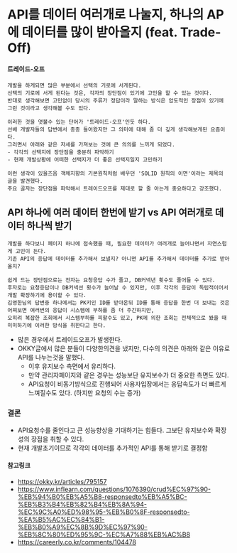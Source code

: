 # API를 데이터 여러개로 나눌지, 하나의 AP에 데이터를 많이 받아올지 (feat. Trade-Off)

#### 트레이드-오프
```
개발을 하게되면 많은 부분에서 선택의 기로에 서게된다.
선택의 기로에 서게 된다는 것은, 각자의 장단점이 있기에 고민을 할 수 있는 것이다.
반대로 생각해보면 고민없이 당시의 주류가 정답이라 말하는 방식은 압도적인 장점이 있기에 그런 것이라고 생각해볼 수도 있다.

이러한 것을 엿볼수 있는 단어가 '트레이드-오프'인듯 하다.
선배 개발자들의 답변에서 종종 들어왔지만 그 의미에 대해 좀 더 깊게 생각해보게된 요즘이다.
그러면서 아래와 같은 자세를 가져보는 것에 큰 의의를 느끼게 되었다.
- 각각의 선택지에 장단점을 충분히 파악하기
- 현재 개발상황에 어떠한 선택지가 더 좋은 선택지일지 고민하기

이런 생각이 있을즈음 객체지향의 기본원칙처럼 배우던 'SOLID 원칙의 이면'이라는 제목의 글을 발견했다.
주요 골자는 장단점을 파악해서 트레이드오프를 제대로 할 줄 아는게 중요하다고 강조했다.  
```

## API 하나에 여러 데이터 한번에 받기 vs API 여러개로 데이터 하나씩 받기

```
개발을 하다보니 페이지 하나에 접속했을 때, 필요한 데이터가 여러개로 늘어나면서 자연스럽게 고민이 든다.
기존 API의 응답에 데이터를 추가해서 보낼지? 아니면 API를 추가해서 데이터를 추가로 받아올지?

쉽게 드는 장단점으로는 전자는 요청응답 수가 줄고, DB커넥년 횟수도 줄어들 수 있다.
후자로는 요청응답이나 DB커넥션 횟수가 늘어날 수 있지만, 이후 각각의 응답이 독립적이어서 개발 확장하기에 용이할 수 있다.
김영한님의 답변중 하나에서는 PK키인 ID를 받아온뒤 ID를 통해 응답을 한번 더 보내는 것은 어찌보면 여러번의 응답이 시스템에 부하를 좀 더 주긴하지만,
오히려 복잡한 조회에서 시스템부하를 피할수도 있고, PK에 의한 조회는 전체적으로 봤을 때 미미하기에 이러한 방식을 취한다고 한다.
```
- 많은 경우에서 트레이드오프가 발생한다.
- OKKY글에서 많은 분들이 다양한의견을 냈지만, 다수의 의견은 아래와 같은 이유로 API를 나누는것을 말했다.
  - 이후 유지보수 측면에서 유리하다.
  - 만약 관리자페이지와 같은 경우는 성능보단 유지보수가 더 중요한 측면도 있다.
  - API요청이 비동기방식으로 진행되어 사용자입장에서는 응답속도가 더 빠르게 느껴질수도 있다. (하지만 요청의 수는 증가)

### 결론
- API요청수를 줄인다고 큰 성능향상을 기대하기는 힘들다. 그보단 유지보수와 확장성의 장점을 취할 수 있다.
- 현재 개발초기이므로 각각의 데이터를 추가적인 API를 통해 받기로 결정함

#### 참고링크
- https://okky.kr/articles/795157
- https://www.inflearn.com/questions/1076390/crud%EC%97%90-%EB%94%B0%EB%A5%B8-responsedto%EB%A5%BC-%EB%B3%B4%EB%82%B4%EB%8A%94-%EC%9C%A0%ED%98%95-%EB%B0%8F-responsedto-%EA%B5%AC%EC%84%B1-%EB%B0%A9%EC%8B%9D%EC%97%90-%EB%8C%80%ED%95%9C-%EC%A7%88%EB%AC%B8
- https://careerly.co.kr/comments/104478